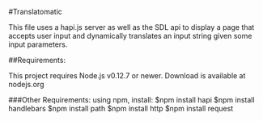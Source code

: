 #Translatomatic

This file uses a hapi.js server as well as the SDL api to display a page that accepts user input and dynamically translates an input string given some input parameters. 

##Requirements:

This project requires Node.js v0.12.7 or newer. Download is available at  nodejs.org

###Other Requirements:
using npm, install:
  $npm install hapi
  $npm install handlebars
  $npm install path
  $npm install http
  $npm install request




